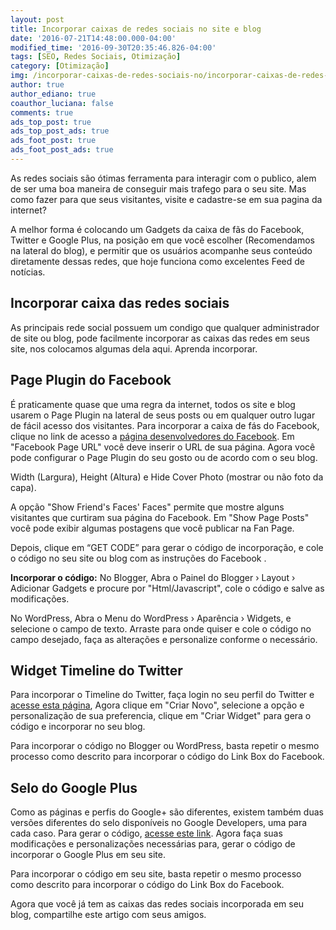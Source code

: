 ```yaml
---
layout: post
title: Incorporar caixas de redes sociais no site e blog
date: '2016-07-21T14:48:00.000-04:00'
modified_time: '2016-09-30T20:35:46.826-04:00'
tags: [SEO, Redes Sociais, Otimização]
category: [Otimização]
img: /incorporar-caixas-de-redes-sociais-no/incorporar-caixas-de-redes-sociais-no.jpg
author: true
author_ediano: true
coauthor_luciana: false
comments: true
ads_top_post: true
ads_top_post_ads: true
ads_foot_post: true
ads_foot_post_ads: true
---
```


As redes sociais são ótimas ferramenta para interagir com o publico, alem de ser uma boa maneira de conseguir mais trafego para o seu site. Mas como fazer para que seus visitantes, visite e cadastre-se em sua pagina da internet?

A melhor forma é colocando um Gadgets da caixa de fãs do Facebook, Twitter e Google Plus, na posição em que você escolher (Recomendamos na lateral do blog), e permitir que os usuários acompanhe seus conteúdo diretamente dessas redes, que hoje funciona como excelentes Feed de notícias.

## Incorporar caixa das redes sociais
As principais rede social possuem um condigo que qualquer administrador de site ou blog, pode facilmente incorporar as caixas das redes em seus site, nos colocamos algumas dela aqui. Aprenda incorporar.

## Page Plugin do Facebook
É praticamente quase que uma regra da internet, todos os site e blog usarem o Page Plugin na lateral de seus posts ou em qualquer outro lugar de fácil acesso dos visitantes. Para incorporar a caixa de fás do Facebook, clique no link de acesso a <a href="https://developers.facebook.com/docs/plugins/page-plugin" rel="nofollow" target="_blank">página desenvolvedores do Facebook</a>. Em "Facebook Page URL" você deve inserir o URL de sua página. Agora você pode configurar o Page Plugin do seu gosto ou de acordo com o seu blog.

Width (Largura), Height (Altura) e Hide Cover Photo (mostrar ou não foto da capa).

A opção "Show Friend's Faces' Faces" permite que mostre alguns visitantes que curtiram sua página do Facebook. Em "Show Page Posts" você pode exibir algumas postagens que você publicar na Fan Page.

Depois, clique em “GET CODE” para gerar o código de incorporação, e cole o código no seu site ou blog com as instruções do Facebook .

**Incorporar o código:**
No Blogger, Abra o Painel do Blogger › Layout › Adicionar Gadgets e procure por "Html/Javascript", cole o código e salve as modificações.

No WordPress, Abra o Menu do WordPress › Aparência › Widgets, e selecione o campo de texto. Arraste para onde quiser e cole o código no campo desejado, faça as alterações e personalize conforme o necessário.

## Widget Timeline do Twitter
Para incorporar o Timeline do Twitter, faça login no seu perfil do Twitter e <a href="https://twitter.com/login?redirect_after_login=%2Fsettings%2Fwidgets" rel="nofollow" target="_blank">acesse esta página</a>, Agora clique em "Criar Novo", selecione a opção e personalização de sua preferencia, clique em "Criar Widget" para gera o código e incorporar no seu blog.

Para incorporar o código no Blogger ou WordPress, basta repetir o mesmo processo como descrito para incorporar o código do Link Box do Facebook.

## Selo do Google Plus
Como as páginas e perfis do Google+ são diferentes, existem também duas versões diferentes do selo disponíveis no Google Developers, uma para cada caso. Para gerar o código, <a href="https://developers.google.com/+/web/badge/?hl=pt-br" rel="nofollow" target="_blank">acesse este link</a>. Agora faça suas modificações e personalizações necessárias para, gerar o código de incorporar o Google Plus em seu site.

Para incorporar o código em seu site, basta repetir o mesmo processo como descrito para incorporar o código do Link Box do Facebook.

Agora que você já tem as caixas das redes sociais incorporada em seu blog, compartilhe este artigo com seus amigos.